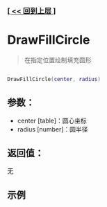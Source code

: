 ### [[ << 回到上层 ]](index.md)

# DrawFillCircle

> 在指定位置绘制填充圆形

```lua

DrawFillCircle(center, radius)

```

## 参数：

+ center [table]：圆心坐标
+ radius [number]：圆半径

## 返回值：

无

## 示例

```lua

```